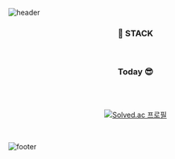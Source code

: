 ![header](https://capsule-render.vercel.app/api?type=waving&color=gradient&height=230&text=JinsDev&fontAlign=70&fontAlignY=40&animation=twinkling)

<div align="center">

<h3 align="center">📌 STACK </h3>

<br>

  <h3> Today 😎 </h3>


<br>
<br>

[![Solved.ac 프로필](http://mazassumnida.wtf/api/v2/generate_badge?boj=leejinseo95)](https://solved.ac/leejinseo95)

<br>
</div>

![footer](https://capsule-render.vercel.app/api?section=footer&type=waving&color=gradient)

